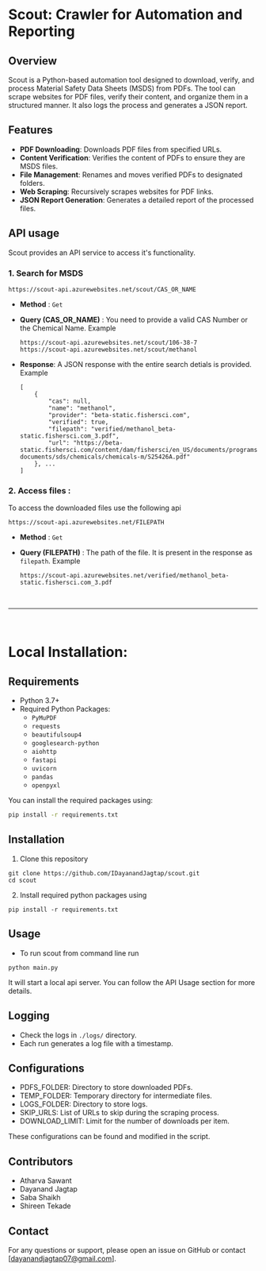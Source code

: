 # Scout: Crawler for Automation and Reporting

## Overview

Scout is a Python-based automation tool designed to download, verify, and process Material Safety Data Sheets (MSDS) from PDFs. The tool can scrape websites for PDF files, verify their content, and organize them in a structured manner. It also logs the process and generates a JSON report.

## Features

-   **PDF Downloading**: Downloads PDF files from specified URLs.
-   **Content Verification**: Verifies the content of PDFs to ensure they are MSDS files.
-   **File Management**: Renames and moves verified PDFs to designated folders.
-   **Web Scraping**: Recursively scrapes websites for PDF links.
-   **JSON Report Generation**: Generates a detailed report of the processed files.

## API usage

Scout provides an API service to access it's functionality.

### 1. Search for MSDS

```
https://scout-api.azurewebsites.net/scout/CAS_OR_NAME
```

-   **Method** : `Get`
-   **Query (CAS_OR_NAME)** : You need to provide a valid CAS Number or the Chemical Name. Example
    ```
    https://scout-api.azurewebsites.net/scout/106-38-7
    https://scout-api.azurewebsites.net/scout/methanol
    ```
-   **Response**: A JSON response with the entire search detials is provided. Example

    ```
    [
        {
            "cas": null,
            "name": "methanol",
            "provider": "beta-static.fishersci.com",
            "verified": true,
            "filepath": "verified/methanol_beta-static.fishersci.com_3.pdf",
            "url": "https://beta-static.fishersci.com/content/dam/fishersci/en_US/documents/programs/education/regulatory-documents/sds/chemicals/chemicals-m/S25426A.pdf"
        }, ...
    ]
    ```

### 2. Access files :

To access the downloaded files use the following api

```
https://scout-api.azurewebsites.net/FILEPATH
```

-   **Method** : `Get`
-   **Query (FILEPATH)** : The path of the file. It is present in the response as `filepath`. Example

    ```
    https://scout-api.azurewebsites.net/verified/methanol_beta-static.fishersci.com_3.pdf
    ```

<br>

---

<br>

# Local Installation:

## Requirements

-   Python 3.7+
-   Required Python Packages:
    -   `PyMuPDF`
    -   `requests`
    -   `beautifulsoup4`
    -   `googlesearch-python`
    -   `aiohttp`
    -   `fastapi`
    -   `uvicorn`
    -   `pandas`
    -   `openpyxl`

You can install the required packages using:

```bash
pip install -r requirements.txt
```

## Installation

1. Clone this repository

```
git clone https://github.com/IDayanandJagtap/scout.git
cd scout
```

2. Install required python packages using

```
pip install -r requirements.txt
```

## Usage

-   To run scout from command line run

```
python main.py
```

It will start a local api server. You can follow the API Usage section for more details.

## Logging

-   Check the logs in `./logs/` directory.
-   Each run generates a log file with a timestamp.

## Configurations

-   PDFS_FOLDER: Directory to store downloaded PDFs.
-   TEMP_FOLDER: Temporary directory for intermediate files.
-   LOGS_FOLDER: Directory to store logs.
-   SKIP_URLS: List of URLs to skip during the scraping process.
-   DOWNLOAD_LIMIT: Limit for the number of downloads per item.

These configurations can be found and modified in the script.

## Contributors

-   Atharva Sawant
-   Dayanand Jagtap
-   Saba Shaikh
-   Shireen Tekade

## Contact

For any questions or support, please open an issue on GitHub or contact [dayanandjagtap07@gmail.com].
